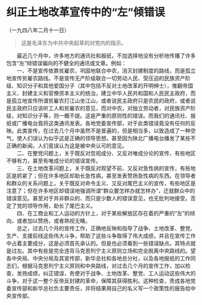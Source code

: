 # 纠正土地改革宣传中的“左”倾错误  
（一九四八年二月十一日）  
  
> 这是毛泽东为中共中央起草的对党内的指示。   
  
　　最近几个月中，许多地方的通讯社和报纸，不加选择地没有分析地传播了许多包含“左”倾错误偏向的不健全的通讯或文章。例如：   
　　一、不是宣传依靠贫雇农，巩固地联合中农，消灭封建制度的路线，而是孤立地宣传贫雇农路线。不是宣传无产阶级联合一切劳动人民、受压迫的民族资产阶级、知识分子和其他爱国分子（其中包括不反对土地改革的开明绅士），推翻帝国主义、封建主义和官僚资本主义的统治，建立中华人民共和国和人民民主政府，而是孤立地宣传所谓贫雇农打江山坐江山，或者说民主政府只是农民的政府，或者说民主政府只应该听工人和贫雇农的意见，而对中农，对独立劳动者，对民族资产阶级，对知识分子等，则一概不提。这是严重的原则性的错误。而我们的通讯社、报纸或广播电台竟将这类通讯发表。各地党委宣传部，对于此类错误竟没有任何的反映。此类宣传，在过去几个月中虽然不是普遍的，但是相当多，以致造成了一种空气，使人们误认为似乎这是正确的领导思想。甚至因为陕北广播电台播发了某些不正确的新闻，人们竟误认为这是被中央认可的意见。   
　　二、在整党问题上，关于既反对忽视成分、又反对唯成分论的宣传，有些地区不够有力，甚至有唯成分论的错误宣传。   
　　三、在土地改革问题上，关于既反对观望不前、又反对急性病的宣传，有些地区是抓紧了；但在许多地区却助长急性病，甚至发表赞扬急性病的东西。在领导者和群众的关系问题上，关于既反对命令主义、又反对尾巴主义的宣传，有些地区是注意了；但在许多地区却错误地强调所谓“群众要怎样办就怎样办”，迁就群众中的错误意见。甚至对于并非群众的、而只是少数人的错误意见，也无批判地接受。否定了党的领导作用，助长了尾巴主义。   
　　四、在工商业和工人运动的方针上，对于某些解放区存在着的严重的“左”的倾向，或者加以赞扬，或者熟视无睹。   
　　总之，过去几个月的宣传工作，正确地反映和指导了战争、土地改革、整党、生产、支援前线这些伟大斗争，帮助了这些斗争取得了伟大成绩，并且在宣传工作中占着主要成分，这是必须首先承认的。但是也必须看到一些错误缺点。其特点就是过左。其中有些是完全违背马克思列宁主义原则立场和完全脱离中央路线的。望各中央局、中央分局及其宣传部，新华总社和各地总分社，以及各地报纸的工作同志们，根据马克思列宁主义原则和中央路线，对过去几个月的宣传工作，加以检查，发扬成绩，纠正错误，务使对于战争、土地改革、整党、工人运动这些伟大的斗争，对于这一整个反帝反封建的革命，保障其获得胜利。这种检查，责成各地党委宣传部和新华总社负主要责任，并将结果用自己的名义写一个政策性的报告给中央宣传部。   
  
  